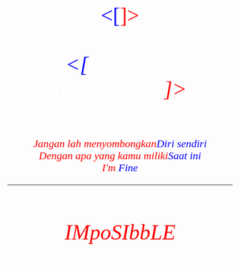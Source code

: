 
<center><font face="iceland" size="10" color="blue"><[<font face="iceland" size="7" color="red"><Mr.Minu<font face="iceland" size="5" color="white">]></font><br><br>
   <link href="http://fonts.googleapis.com/css?family=Iceland" rel="stylesheet" type="text/css"> <em>
   <font face="iceland" size="10" color="blue"><[<font face="iceland" size="7" color="WHITE"><em>hacked by IMpoSIbbLE<font face="iceland" size="10" color="red">]></font><br><br>
<font face="iceland" size="5" color="WHITE">pesan Saya<BR><font color="red">Jangan lah menyombongkan<font color="blue">Diri sendiri<BR><font color="red">Dengan apa yang kamu miliki<font color="blue">Saat ini<BR><font color="red">I'm <font color="blue">Fine
<HR color="red">
   	<font face="iceland" size="5" color="WHITE">Solo<br><br>[+]><font face="iceland" size="9" color="red">IMpoSIbbLE<font face="iceland" size="5" color="WHITE"><[+]<br>

   <font color="White">~<font color="White" size="3">IMpoSIbbLE
